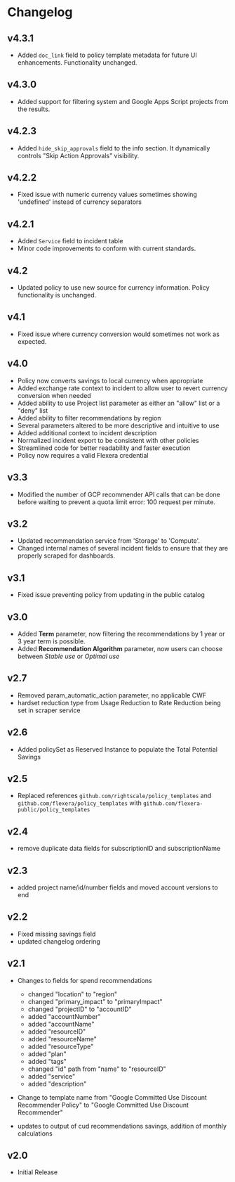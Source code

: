 # Changelog

## v4.3.1

- Added `doc_link` field to policy template metadata for future UI enhancements. Functionality unchanged.

## v4.3.0

- Added support for filtering system and Google Apps Script projects from the results.

## v4.2.3

- Added `hide_skip_approvals` field to the info section. It dynamically controls "Skip Action Approvals" visibility.

## v4.2.2

- Fixed issue with numeric currency values sometimes showing 'undefined' instead of currency separators

## v4.2.1

- Added `Service` field to incident table
- Minor code improvements to conform with current standards.

## v4.2

- Updated policy to use new source for currency information. Policy functionality is unchanged.

## v4.1

- Fixed issue where currency conversion would sometimes not work as expected.

## v4.0

- Policy now converts savings to local currency when appropriate
- Added exchange rate context to incident to allow user to revert currency conversion when needed
- Added ability to use Project list parameter as either an "allow" list or a "deny" list
- Added ability to filter recommendations by region
- Several parameters altered to be more descriptive and intuitive to use
- Added additional context to incident description
- Normalized incident export to be consistent with other policies
- Streamlined code for better readability and faster execution
- Policy now requires a valid Flexera credential

## v3.3

- Modified the number of GCP recommender API calls that can be done before waiting to prevent a quota limit error: 100 request per minute.

## v3.2

- Updated recommendation service from 'Storage' to 'Compute'.
- Changed internal names of several incident fields to ensure that they are properly scraped for dashboards.

## v3.1

- Fixed issue preventing policy from updating in the public catalog

## v3.0

- Added **Term** parameter, now filtering the recommendations by 1 year or 3 year term is possible.
- Added **Recommendation Algorithm** parameter, now users can choose between *Stable use* or *Optimal use*

## v2.7

- Removed param_automatic_action parameter, no applicable CWF
- hardset reduction type from Usage Reduction to Rate Reduction being set in scraper service

## v2.6

- Added policySet as Reserved Instance to populate the Total Potential Savings

## v2.5

- Replaced references `github.com/rightscale/policy_templates` and `github.com/flexera/policy_templates` with `github.com/flexera-public/policy_templates`

## v2.4

- remove duplicate data fields for subscriptionID and subscriptionName

## v2.3

- added project name/id/number fields and moved account versions to end

## v2.2

- Fixed missing savings field
- updated changelog ordering

## v2.1

- Changes to fields for spend recommendations
  - changed "location" to "region"
  - changed "primary_impact" to "primaryImpact"
  - changed "projectID" to "accountID"
  - added "accountNumber"
  - added "accountName"
  - added "resourceID"
  - added "resourceName"
  - added "resourceType"
  - added "plan"
  - added "tags"
  - changed "id" path from "name" to "resourceID"
  - added "service"
  - added "description"

- Change to template name from "Google Committed Use Discount Recommender Policy" to "Google Committed Use Discount Recommender"

- updates to output of cud recommendations savings, addition of monthly calculations

## v2.0

- Initial Release
